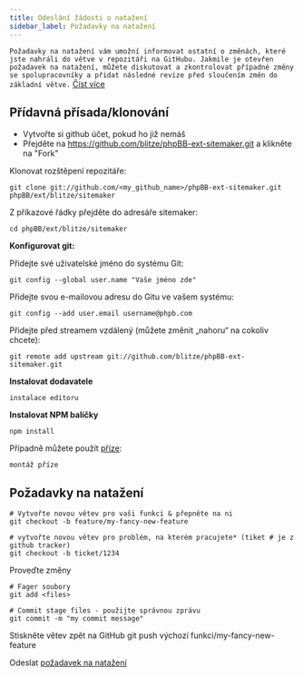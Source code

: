 ```yaml
---
title: Odeslání žádosti o natažení
sidebar_label: Požadavky na natažení
---
```


`Požadavky na natažení vám umožní informovat ostatní o změnách, které jste nahráli do větve v repozitáři na GitHubu. Jakmile je otevřen požadavek na natažení, můžete diskutovat a zkontrolovat případné změny se spolupracovníky a přidat následné revize před sloučením změn do základní větve.` [Číst více](https://help.github.com/articles/about-pull-requests/)

## Přídavná přísada/klonování

* Vytvořte si github účet, pokud ho již nemáš
* Přejděte na https://github.com/blitze/phpBB-ext-sitemaker.git a klikněte na "Fork"

Klonovat rozštěpení repozitáře:

    git clone git://github.com/<my_github_name>/phpBB-ext-sitemaker.git phpBB/ext/blitze/sitemaker

Z příkazové řádky přejděte do adresáře sitemaker:

    cd phpBB/ext/blitze/sitemaker

**Konfigurovat git:**

Přidejte své uživatelské jméno do systému Git:

    git config --global user.name "Vaše jméno zde"

Přidejte svou e-mailovou adresu do Gitu ve vašem systému:

    git config --add user.email username@phpb.com

Přidejte před streamem vzdálený (můžete změnit „nahoru“ na cokoliv chcete):

    git remote add upstream git://github.com/blitze/phpBB-ext-sitemaker.git

**Instalovat dodavatele**

    instalace editoru

**Instalovat NPM balíčky**

    npm install

Případně můžete použít [příze](https://yarnpkg.com):

    montáž příze

## Požadavky na natažení

    # Vytvořte novou větev pro vaši funkci & přepněte na ni
    git checkout -b feature/my-fancy-new-feature
    
    # vytvořte novou větev pro problém, na kterém pracujete* (tiket # je z github tracker)
    git checkout -b ticket/1234

Proveďte změny

    # Fager soubory
    git add <files> 
    
    # Commit stage files - použijte správnou zprávu
    git commit -m "my commit message"

Stiskněte větev zpět na GitHub git push výchozí funkci/my-fancy-new-feature

Odeslat [požadavek na natažení](https://github.com/blitze/phpBB-ext-sitemaker/pulls)
